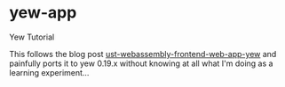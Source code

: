 # yew-app
Yew Tutorial

This follows the blog post [ust-webassembly-frontend-web-app-yew](https://blog.logrocket.com/rust-webassembly-frontend-web-app-yew/) and painfully ports it to yew 0.19.x without knowing at all what I'm doing as a learning experiment...
